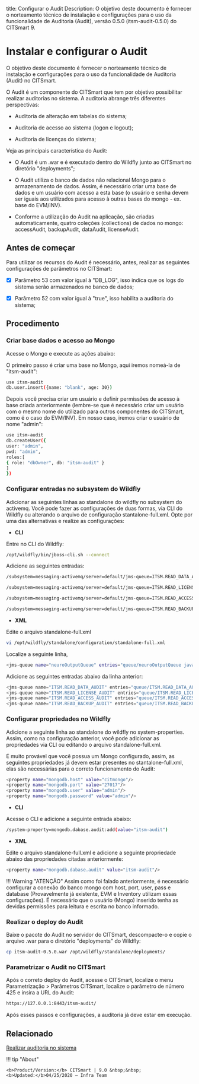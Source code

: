 title: Configurar o Audit
Description: O objetivo deste documento é fornecer o norteamento técnico de instalação e configurações para o uso da funcionalidade de Auditoria (Audit), versão 0.5.0 (itsm-audit-0.5.0) do CITSmart 9.

# Instalar e configurar o Audit

O objetivo deste documento é fornecer o norteamento técnico de instalação e configurações para o uso da funcionalidade de Auditoria (Audit) no CITSmart.

O Audit é um componente do CITSmart que tem por objetivo possibilitar realizar auditorias no sistema. A auditoria abrange três diferentes perspectivas:

- Auditoria de alteração em tabelas do sistema;

- Auditoria de acesso ao sistema (logon e logout);

- Auditoria de licenças do sistema;

Veja as principais característica do Audit:

- O Audit é um .war e é executado dentro do Wildfly junto ao CITSmart no diretório "deployments";

- O Audit utiliza o banco de dados não relacional Mongo para o armazenamento de dados. Assim, é necessário criar uma base de dados e um usuário com acesso a esta base (o usuário e senha devem ser iguais aos utilizados para acesso à outras bases do mongo - ex. base do EVM/INV).

- Conforme a utilização do Audit na aplicação, são criadas automaticamente, quatro coleções (collections) de dados no mongo: accessAudit, backupAudit, dataAudit, licenseAudit.

## Antes de começar

Para utilizar os recursos do Audit é necessário, antes, realizar as seguintes configurações de parâmetros no CITSmart:

- [X] Parâmetro 53 com valor igual à "DB_LOG", isso indica que os logs do sistema serão armazenados no banco de dados;

- [X] Parâmetro 52 com valor igual à "true", isso habilita a auditoria do sistema;


## Procedimento

### Criar base dados e acesso ao Mongo

Acesse o Mongo e execute as ações abaixo:

O primeiro passo é criar uma base no Mongo, aqui iremos nomeá-la de "itsm-audit":

```sh
use itsm-audit
db.user.insert({name: "blank", age: 30})
```

Depois você precisa criar um usuário e definir permissões de acesso à base criada anteriormente (lembre-se que é necessário criar um usuário com o mesmo nome do utilizado para outros componentes do CITSmart, como é o caso do EVM/INV). Em nosso caso, iremos criar o usuário de nome "admin":

```sh
use itsm-audit
db.createUser({
user: "admin",
pwd: "admin",
roles:[
{ role: "dbOwner", db: "itsm-audit" }
]
})
```

### Configurar entradas no subsystem do Wildfly

Adicionar as seguintes linhas ao standalone do wildfly no subsystem do activemq. Você pode fazer as configurações de duas formas, via CLI do Wildfly ou alterando o arquivo de configuração stantalone-full.xml. Opte por uma das alternativas e realize as configurações:


- **CLI**

Entre no CLI do Wildfly:

```sh
/opt/wildfly/bin/jboss-cli.sh --connect
```

Adicione as seguintes entradas:

```sh
/subsystem=messaging-activemq/server=default/jms-queue=ITSM.READ_DATA_AUDIT:add(entries=["queue/ITSM.READ_DATA_AUDIT","java:jboss/exported/jms/queue/queue/ITSM.READ_DATA_AUDIT"])

/subsystem=messaging-activemq/server=default/jms-queue=ITSM.READ_LICENSE_AUDIT:add(entries=["queue/ITSM.READ_LICENSE_AUDIT","java:jboss/exported/jms/queue/queue/ITSM.READ_LICENSE_AUDIT"])

/subsystem=messaging-activemq/server=default/jms-queue=ITSM.READ_ACCESS_AUDIT:add(entries=["queue/ITSM.READ_ACCESS_AUDIT","java:jboss/exported/jms/queue/queue/ITSM.READ_ACCESS_AUDIT"])

/subsystem=messaging-activemq/server=default/jms-queue=ITSM.READ_BACKUP_AUDIT:add(entries=["queue/ITSM.READ_BACKUP_AUDIT","java:jboss/exported/jms/queue/queue/ITSM.READ_BACKUP_AUDIT"])

```

- **XML**

Edite o arquivo standalone-full.xml

```sh
vi /opt/wildfly/standalone/configuration/standalone-full.xml
```
Localize a seguinte linha,

```sh
<jms-queue name="neuroOutputQueue" entries="queue/neuroOutputQueue java:jboss/exported/jms/queue/queue/neuroOutputQueue"/>
```

Adicione as seguintes entradas abaixo da linha anterior:

```java
<jms-queue name="ITSM.READ_DATA_AUDIT" entries="queue/ITSM.READ_DATA_AUDIT java:jboss/exported/jms/queue/queue/ITSM.READ_DATA_AUDIT"/>
<jms-queue name="ITSM.READ_LICENSE_AUDIT" entries="queue/ITSM.READ_LICENSE_AUDIT java:jboss/exported/jms/queue/queue/ITSM.READ_LICENSE_AUDIT"/>
<jms-queue name="ITSM.READ_ACCESS_AUDIT" entries="queue/ITSM.READ_ACCESS_AUDIT java:jboss/exported/jms/queue/queue/ITSM.READ_ACCESS_AUDIT"/>
<jms-queue name="ITSM.READ_BACKUP_AUDIT" entries="queue/ITSM.READ_BACKUP_AUDIT java:jboss/exported/jms/queue/queue/ITSM.READ_BACKUP_AUDIT"/>
```

### Configurar propriedades no Wildfly


Adicione a seguinte linha ao standalone do wildfly no system-properties. Assim, como na configuração anterior, você pode adicionar as propriedades via CLI ou editando o arquivo standalone-full.xml.

É muito provável que você possua um Mongo configurado, assim, as seguintes propriedades já devem estar presentes no stantalone-full.xml, elas são necessárias para o correto funcionamento do Audit:

```sh
<property name="mongodb.host" value="citmongo"/>
<property name="mongodb.port" value="27017"/>
<property name="mongodb.user" value="admin"/>
<property name="mongodb.password" value="admin"/>
```

- **CLI**

Acesse o CLI e adicione a seguinte entrada abaixo:

```sh
/system-property=mongodb.dabase.audit:add(value="itsm-audit")
```

- **XML**

Edite o arquivo standalone-full.xml e adicione a seguinte propriedade abaixo das propriedades citadas anteriormente:

```sh
<property name="mongodb.dabase.audit" value="itsm-audit"/>
```

!!! Warning "ATENÇÃO"
    Assim como foi falado anteriormente, é necessário configurar a conexão do banco mongo com host, port, user, pass e database (Provavelmente já existente, EVM e Inventory utilizam essas configurações). É necessário que o usuário (Mongo) inserido tenha as devidas permissões para leitura e escrita no banco informado.

### Realizar o deploy do Audit

Baixe o pacote do Audit no servidor do CITSmart, descompacte-o e copie o arquivo .war para o diretório "deployments" do Wildfly:

```sh
cp itsm-audit-0.5.0.war /opt/wildfly/standalone/deployments/
```

### Parametrizar o Audit no CITSmart

Após o correto deploy do Audit, acesse o CITSmart, localize o menu Parametrização > Parâmetros CITSmart, localize o parâmetro de número 425 e insira a URL do Audit:

```html
https://127.0.0.1:8443/itsm-audit/
```

Após esses passos e configurações, a auditoria já deve estar em execução.

## Relacionado

[Realizar auditoria no sistema](/pt-br/citsmart-platform-9/platform-administration/logs-and-auditing/system-audit.html)

!!! tip "About"

    <b>Product/Version:</b> CITSmart | 9.0 &nbsp;&nbsp;
    <b>Updated:</b>04/25/2020 – Infra Team
